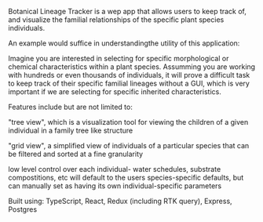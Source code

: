 Botanical Lineage Tracker is a wep app that allows users to keep track of, and visualize the familial relationships of the specific plant species individuals.

An example would suffice in understandingthe utility of this application:

Imagine you are interested in selecting for specific morphological or chemical characteristics within a plant species.
Assumming you are working with hundreds or even thousands of individuals, it will prove a difficult task to keep track 
of their specific familial lineages without a GUI, which is very important if we are selecting for specific inherited 
characteristics.


Features include but are not limited to:

"tree view", which is a visualization tool for viewing the children of a given individual in a family tree like structure

"grid view", a simplified view of individuals of a particular species that can be filtered and sorted at a fine granularity

low level control over each individual- water schedules, substrate compostitions, etc will default to the users species-specific
defaults, but can manually set as having its own individual-specific parameters

Built using:
TypeScript,
React,
Redux (including RTK query),
Express,
Postgres

